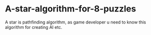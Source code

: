 # A-star-algorithm-for-8-puzzles
A star is pathfinding algorithm, as game developer u need to know this algorithm for creating AI etc.
